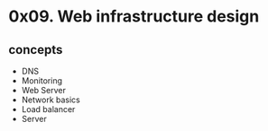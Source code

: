 # 0x09. Web infrastructure design

## concepts
- DNS
- Monitoring
- Web Server
- Network basics
- Load balancer
- Server
